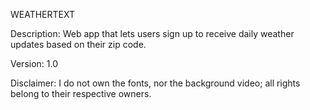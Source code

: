WEATHERTEXT

Description:
Web app that lets users sign up to receive daily weather updates
based on their zip code.

Version: 
1.0

Disclaimer:
I do not own the fonts, nor the background video; all rights belong to their
respective owners.